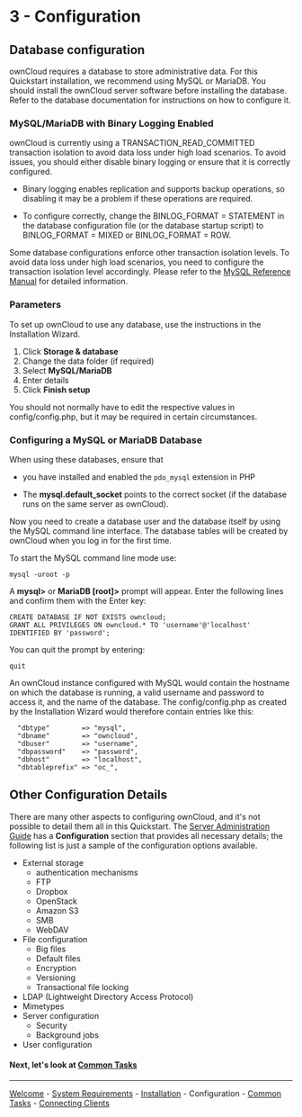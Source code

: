 # 3 - Configuration

## Database configuration

ownCloud requires a database to store administrative data. For this Quickstart installation, we recommend using MySQL or MariaDB. You should install the ownCloud server software before installing the database. Refer to the database documentation for instructions on how to configure it.

### MySQL/MariaDB with Binary Logging Enabled

ownCloud is currently using a TRANSACTION_READ_COMMITTED transaction isolation to avoid data loss under high load scenarios. To avoid issues, you should either disable binary logging or ensure that it is correctly configured.

* Binary logging enables replication and supports backup operations, so disabling it may be a problem if these operations are required.

* To configure correctly, change the BINLOG_FORMAT = STATEMENT in the database configuration file (or the database startup script) to BINLOG_FORMAT = MIXED or BINLOG_FORMAT = ROW.

Some database configurations enforce other transaction isolation levels. To avoid data loss under high load scenarios, you need to configure the transaction isolation level accordingly. Please refer to the [MySQL Reference Manual](https://dev.mysql.com/doc/refman/8.0/en/) for detailed information.

### Parameters

To set up ownCloud to use any database, use the instructions in the Installation Wizard.
1. Click **Storage & database**
2. Change the data folder (if required)
3. Select **MySQL/MariaDB**
4. Enter details
5. Click **Finish setup**

You should not normally have to edit the respective values in config/config.php, but it may be required in certain circumstances.

### Configuring a MySQL or MariaDB Database

When using these databases, ensure that

* you have installed and enabled the `pdo_mysql` extension in PHP

* The **mysql.default_socket** points to the correct socket (if the database runs on the same server as ownCloud).


Now you need to create a database user and the database itself by using the MySQL command line interface. The database tables will be created by ownCloud when you log in for the first time.

To start the MySQL command line mode use:

`mysql -uroot -p`



A **mysql>** or **MariaDB [root]>** prompt will appear. Enter the following lines and confirm them with the Enter key:

    CREATE DATABASE IF NOT EXISTS owncloud;
    GRANT ALL PRIVILEGES ON owncloud.* TO 'username'@'localhost' IDENTIFIED BY 'password';

You can quit the prompt by entering:

`quit`

An ownCloud instance configured with MySQL would contain the hostname on which the database is running, a valid username and password to access it, and the name of the database. The config/config.php as created by the Installation Wizard would therefore contain entries like this:

      "dbtype"        => "mysql",  
      "dbname"        => "owncloud",  
      "dbuser"        => "username",  
      "dbpassword"    => "password",  
      "dbhost"        => "localhost",  
      "dbtableprefix" => "oc_",  


## Other Configuration Details

There are many other aspects to configuring ownCloud, and it's not possible to detail them all in this Quickstart. The [Server Administration Guide](https://doc.owncloud.org/server/administration_manual/index.html) has a **Configuration** section that provides all necessary details; the following list is just a sample of the configuration options available.  

* External storage
  * authentication mechanisms
  * FTP
  * Dropbox
  * OpenStack
  * Amazon S3
  * SMB
  * WebDAV
* File configuration
  * Big files
  * Default files
  * Encryption
  * Versioning
  * Transactional file locking
* LDAP (Lightweight Directory Access Protocol)
* Mimetypes
* Server configuration
  * Security
  * Background jobs
* User configuration



#### Next, let's look at [Common Tasks](owncloud_qs_s4.html)

----
[Welcome](index.html) - [System Requirements](owncloud_qs_s1.html) - [Installation](owncloud_qs_s2.html) - Configuration - [Common Tasks](owncloud_qs_s4.html) - [Connecting Clients](owncloud_qs_s5.html)
